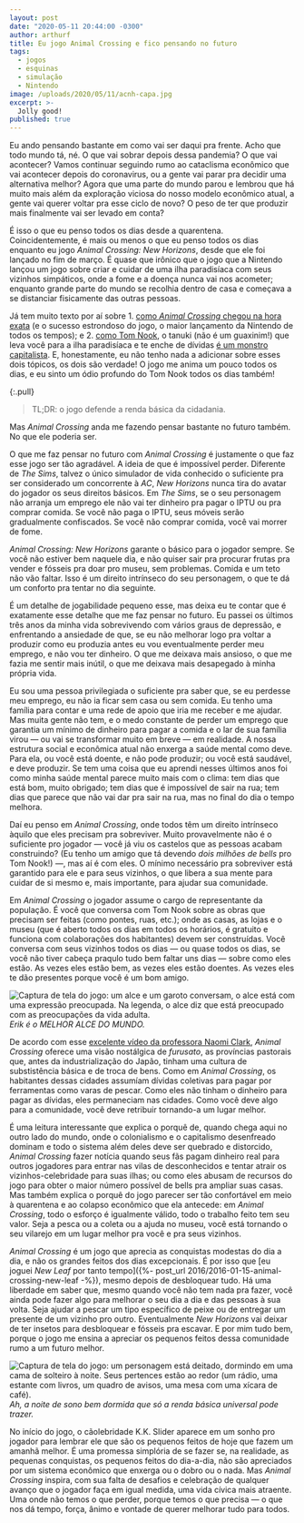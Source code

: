 ```yaml
---
layout: post
date: "2020-05-11 20:44:00 -0300"
author: arthurf
title: Eu jogo Animal Crossing e fico pensando no futuro
tags:
  - jogos
  - esquinas
  - simulação
  - Nintendo
image: /uploads/2020/05/11/acnh-capa.jpg
excerpt: >-
  Jolly good!
published: true
---
```


Eu ando pensando bastante em como vai ser daqui pra frente. Acho que todo mundo tá, né. O que vai sobrar depois dessa pandemia? O que vai acontecer? Vamos continuar seguindo rumo ao cataclisma econômico que vai acontecer depois do coronavirus, ou a gente vai parar pra decidir uma alternativa melhor? Agora que uma parte do mundo parou e lembrou que há muito mais além da exploração viciosa do nosso modelo econômico atual, a gente vai querer voltar pra esse ciclo de novo? O peso de ter que produzir mais finalmente vai ser levado em conta?

É isso o que eu penso todos os dias desde a quarentena. Coincidentemente, é mais ou menos o que eu penso todos os dias enquanto eu jogo _Animal Crossing: New Horizons_, desde que ele foi lançado no fim de março. É quase que irônico que o jogo que a Nintendo lançou um jogo sobre criar e cuidar de uma ilha paradisíaca com seus vizinhos simpáticos, onde a fome e a doença nunca vai nos acometer; enquanto grande parte do mundo se recolhia dentro de casa e começava a se distanciar fisicamente das outras pessoas.

Já tem muito texto por aí sobre 1. [como _Animal Crossing_ chegou na hora exata](https://www.fanbyte.com/tag/animal-crossing-new-horizons/) (e o sucesso estrondoso do jogo, o maior lançamento da Nintendo de todos os tempos); e 2. [como Tom Nook](https://www.vice.com/en_us/article/g5xwg7/animal-crossings-tom-nook-pleasant-landlord-or-anarcho-capitalist), o tanuki (não é um guaxinim!) que leva você para a ilha paradisíaca e te enche de dívidas [é um monstro capitalista](https://www.youtube.com/watch?v=LeI3F4h2s08). E, honestamente, eu não tenho nada a adicionar sobre esses dois tópicos, os dois são verdade! O jogo me anima um pouco todos os dias, e eu sinto um ódio profundo do Tom Nook todos os dias também!

{:.pull}

> TL;DR: o jogo defende a renda básica da cidadania.

Mas _Animal Crossing_ anda me fazendo pensar bastante no futuro também. No que ele poderia ser.

O que me faz pensar no futuro com _Animal Crossing_ é justamente o que faz esse jogo ser tão agradável. A ideia de que é impossível perder. Diferente de _The Sims_, talvez o único simulador de vida conhecido o suficiente pra ser considerado um concorrente à _AC_, _New Horizons_ nunca tira do avatar do jogador os seus direitos básicos. Em _The Sims_, se o seu personagem não arranja um emprego ele não vai ter dinheiro pra pagar o IPTU ou pra comprar comida. Se você não paga o IPTU, seus móveis serão gradualmente confiscados. Se você não comprar comida, você vai morrer de fome.

_Animal Crossing: New Horizons_ garante o básico para o jogador sempre. Se você não estiver bem naquele dia, e não quiser sair pra procurar frutas pra vender e fósseis pra doar pro museu, sem problemas. Comida e um teto não vão faltar. Isso é um direito intrínseco do seu personagem, o que te dá um conforto pra tentar no dia seguinte.

É um detalhe de jogabilidade pequeno esse, mas deixa eu te contar que é exatamente esse detalhe que me faz pensar no futuro. Eu passei os últimos três anos da minha vida sobrevivendo com vários graus de depressão, e enfrentando a ansiedade de que, se eu não melhorar logo pra voltar a produzir como eu produzia antes eu vou eventualmente perder meu emprego, e não vou ter dinheiro. O que me deixava mais ansioso, o que me fazia me sentir mais inútil, o que me deixava mais desapegado à minha própria vida.

Eu sou uma pessoa privilegiada o suficiente pra saber que, se eu perdesse meu emprego, eu não ia ficar sem casa ou sem comida. Eu tenho uma família para contar e uma rede de apoio que iria me receber e me ajudar. Mas muita gente não tem, e o medo constante de perder um emprego que garantia um mínimo de dinheiro para pagar a comida e o lar de sua família virou — ou vai se transformar muito em breve — em realidade. A nossa estrutura social e econômica atual não enxerga a saúde mental como deve. Para ela, ou você está doente, e não pode produzir; ou você está saudável, e deve produzir. Se tem uma coisa que eu aprendi nesses últimos anos foi como minha saúde mental parece muito mais com o clima: tem dias que está bom, muito obrigado; tem dias que é impossível de sair na rua; tem dias que parece que não vai dar pra sair na rua, mas no final do dia o tempo melhora.

Daí eu penso em _Animal Crossing_, onde todos têm um direito intrínseco àquilo que eles precisam pra sobreviver. Muito provavelmente não é o suficiente pro jogador — você já viu os castelos que as pessoas acabam construindo? (Eu tenho um amigo que tá devendo _dois milhões de bells_ pro Tom Nook!) —, mas aí é com eles. O mínimo necessário pra sobreviver está garantido para ele e para seus vizinhos, o que libera a sua mente para cuidar de si mesmo e, mais importante, para ajudar sua comunidade.

Em _Animal Crossing_ o jogador assume o cargo de representante da população. É você que conversa com Tom Nook sobre as obras que precisam ser feitas (como pontes, ruas, etc.); onde as casas, as lojas e o museu (que é aberto todos os dias em todos os horários, é gratuito e funciona com colaborações dos habitantes) devem ser construídas. Você conversa com seus vizinhos todos os dias — ou quase todos os dias, se você não tiver cabeça praqulo tudo bem faltar uns dias — sobre como eles estão. As vezes eles estão bem, as vezes eles estão doentes. As vezes eles te dão presentes porque você é um bom amigo.

![Captura de tela do jogo: um alce e um garoto conversam, o alce está com uma expressão preocupada. Na legenda, o alce diz que está preocupado com as preocupações da vida adulta.](/uploads/2020/05/11/acnh2.jpg)
_Erik é o MELHOR ALCE DO MUNDO._

De acordo com esse [excelente vídeo da professora Naomi Clark](https://www.youtube.com/watch?v=BgEnbXPZX4s), _Animal Crossing_ oferece uma visão nostálgica de _furusato_, as províncias pastorais que, antes da industrialização do Japão, tinham uma cultura de substistência básica e de troca de bens. Como em _Animal Crossing_, os habitantes dessas cidades assumíam dívidas coletivas para pagar por ferramentas como varas de pescar. Como eles não tinham o dinheiro para pagar as dívidas, eles permaneciam nas cidades. Como você deve algo para a comunidade, você deve retribuir tornando-a um lugar melhor.

É uma leitura interessante que explica o porquê de, quando chega aqui no outro lado do mundo, onde o colonialismo e o capitalismo desenfreado dominam e todo o sistema além deles deve ser quebrado e distorcido, _Animal Crossing_ fazer notícia quando seus fãs pagam dinheiro real para outros jogadores para entrar nas vilas de desconhecidos e tentar atrair os vizinhos-celebridade para suas ilhas; ou como eles abusam de recursos do jogo para obter o maior número possível de bells pra ampliar suas casas. Mas também explica o porquê do jogo parecer ser tão confortável em meio à quarentena e ao colapso econômico que ela antecede: em _Animal Crossing_, todo o esforço é igualmente válido, todo o trabalho feito tem seu valor. Seja a pesca ou a coleta ou a ajuda no museu, você está tornando o seu vilarejo em um lugar melhor pra você e pra seus vizinhos.

_Animal Crossing_ é um jogo que aprecia as conquistas modestas do dia a dia, e não os grandes feitos dos dias excepcionais. É por isso que [eu joguei _New Leaf_ por tanto tempo]({%- post_url 2016/2016-01-15-animal-crossing-new-leaf -%}), mesmo depois de desbloquear tudo. Há uma liberdade em saber que, mesmo quando você não tem nada pra fazer, você ainda pode fazer algo para melhorar o seu dia a dia e das pessoas à sua volta. Seja ajudar a pescar um tipo específico de peixe ou de entregar um presente de um vizinho pro outro. Eventualmente _New Horizons_ vai deixar de ter insetos para desbloquear e fósseis pra escavar. E por mim tudo bem, porque o jogo me ensina a apreciar os pequenos feitos dessa comunidade rumo a um futuro melhor.

![Captura de tela do jogo: um personagem está deitado, dormindo em uma cama de solteiro à noite. Seus pertences estão ao redor (um rádio, uma estante com livros, um quadro de avisos, uma mesa com uma xícara de café).](/uploads/2020/05/11/acnh3.jpg)
_Ah, a noite de sono bem dormida que só a renda básica universal pode trazer._

No início do jogo, o cãolebridade K.K. Slider aparece em um sonho pro jogador para lembrar ele que são os pequenos feitos de hoje que fazem um amanhã melhor. É uma promessa simplória de se fazer se, na realidade, as pequenas conquistas, os pequenos feitos do dia-a-dia, não são apreciados por um sistema econômico que enxerga ou o dobro ou o nada. Mas _Animal Crossing_ inspira, com sua falta de desafios e celebração de qualquer avanço que o jogador faça em igual medida, uma vida cívica mais atraente. Uma onde não temos o que perder, porque temos o que precisa — o que nos dá tempo, força, ânimo e vontade de querer melhorar tudo para todos.
